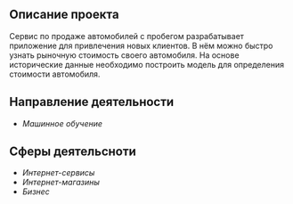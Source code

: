 ## Описание проекта

Сервис по продаже автомобилей с пробегом  разрабатывает приложение для привлечения новых клиентов. В нём можно быстро узнать рыночную стоимость своего автомобиля. На основе исторические данные необходимо построить модель для определения стоимости автомобиля.

## Направление деятельности

- *Машинное обучение*

## Сферы деятельсноти

- *Интернет-сервисы*
- *Интернет-магазины*
- *Бизнес*

